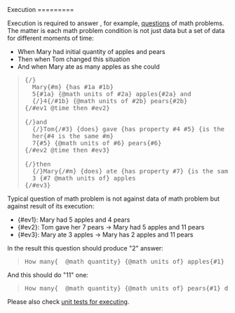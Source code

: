 <link rel="stylesheet" href="meaningful.css"/>Execution
=========

Execution is required to answer , for example, [questions](questions.md) of math problems. The matter is each math problem condition is not just data but a set of data for different moments of time:

* When Mary had initial quantity of apples and pears
* Then when Tom changed this situation
* And when Mary ate as many apples as she could

> <pre>
> <span class="rel">{/}</span>
> 	Mary<span class="rel">{#m} {has #1a #1b}</span>
> 	5<span class="rel">{#1a} {@math units of #2a}</span> apples<span class="rel">{#2a}</span> and
> 	<span class="rel">{/}</span>4<span class="rel">{/#1b} {@math units of #2b}</span> pears<span class="rel">{#2b}</span>
> <span class="rel">{/#ev1 @time then #ev2}</span>
> 
> <span class="rel">{/}</span>and
> 	<span class="rel">{/}</span>Tom<span class="rel">{/#3} {does}</span> gave <span class="rel">{has property #4 #5} {is the same @math add}</span> 
> 	her<span class="rel">{#4 is the same #m}</span>
> 	7<span class="rel">{#5} {@math units of #6}</span> pears<span class="rel">{#6}</span>
> <span class="rel">{/#ev2 @time then #ev3}</span>
> 
> <span class="rel">{/}</span>then
> 	<span class="rel">{/}</span>Mary<span class="rel">{/#m} {does}</span> ate <span class="rel">{has property #7} {is the same @math sub}</span>
> 	3 <span class="rel">{#7 @math units of}</span> apples
> <span class="rel">{/#ev3}</span>
> </pre>

Typical question of math problem is not against data of math problem but against result of its execution:

* {#ev1}: Mary had 5 apples and 4 pears
* {#ev2}: Tom gave her 7 pears -> Mary had 5 apples and 11 pears
* {#ev3}: Mary ate 3 apples -> Mary has 2 apples and 11 pears

In the result this question should produce "2" answer:

> <pre>
> How many<span class="rel">{_ @math quantity} {@math units of}</span> apples<span class="rel">{#1}</span> does <span class="rel">{/}</span>Mary<span class="rel">{/#2 has _}</span> have now
> </pre>

And this should do "11" one:

> <pre>
> How many<span class="rel">{_ @math quantity} {@math units of}</span> pears<span class="rel">{#1}</span> does <span class="rel">{/}</span>Mary<span class="rel">{/#2 has _}</span> have now
> </pre>
		
Please also check [unit tests for executing](../spec/meaning-executing-spec.js).